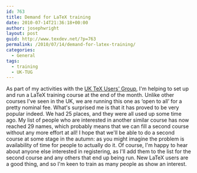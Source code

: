```yaml
---
id: 763
title: Demand for LaTeX training
date: 2010-07-14T21:36:18+00:00
author: josephwright
layout: post
guid: http://www.texdev.net/?p=763
permalink: /2010/07/14/demand-for-latex-training/
categories:
  - General
tags:
  - training
  - UK-TUG
---
```

As part of my activities with the <a title="Welcome to UK-TUG" href="http://uk.tug.org/">UK TeX Users' Group</a>, I'm helping to set up and run a LaTeX training course at the end of the month. Unlike other courses I've seen in the UK, we are running this one as ‘open to all’ for a pretty nominal fee. What's surprised me is that it has proved to be very popular indeed. We had 25 places, and they were all used up some time ago. My list of people who are interested in another similar course has now reached 29 names, which probably means that we can fill a second course without any more effort at all! I hope that we'll be able to do a second course at some stage in the autumn: as you might imagine the problem is availability of time for people to actually do it. Of course, I'm happy to hear about anyone else interested in registering, as I'll add them to the list for the second course and any others that end up being run. New LaTeX users are a good thing, and so I'm keen to train as many people as show an interest.
